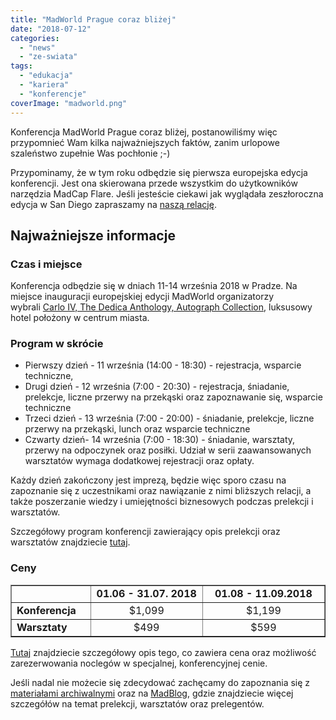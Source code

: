 ```yaml
---
title: "MadWorld Prague coraz bliżej"
date: "2018-07-12"
categories:
  - "news"
  - "ze-swiata"
tags:
  - "edukacja"
  - "kariera"
  - "konferencje"
coverImage: "madworld.png"
---
```


Konferencja MadWorld Prague coraz bliżej, postanowiliśmy więc przypomnieć Wam kilka najważniejszych faktów, zanim urlopowe szaleństwo zupełnie Was pochłonie ;-)

Przypominamy, że w tym roku odbędzie się pierwsza europejska edycja konferencji. Jest ona skierowana przede wszystkim do użytkowników narzędzia MadCap Flare. Jeśli jesteście ciekawi jak wyglądała zeszłoroczna edycja w San Diego zapraszamy na [naszą relację](http://techwriter.pl/madworld-2017-relacja/).

## Najważniejsze informacje

### Czas i miejsce

Konferencja odbędzie się w dniach 11-14 września 2018 w Pradze. Na miejsce inauguracji europejskiej edycji MadWorld organizatorzy wybrali [Carlo IV, The Dedica Anthology, Autograph Collection](https://www.marriott.com/hotels/travel/prgak-carlo-iv-the-dedica-anthology-autograph-collection/?scid=bb1a189a-fec3-4d19-a255-54ba596febe2), luksusowy hotel położony w centrum miasta.

### Program w skrócie

- Pierwszy dzień - 11 września (14:00 - 18:30) - rejestracja, wsparcie techniczne,
- Drugi dzień - 12 września (7:00 - 20:30) - rejestracja, śniadanie, prelekcje, liczne przerwy na przekąski oraz zapoznawanie się, wsparcie techniczne
- Trzeci dzień - 13 września (7:00 - 20:00) - śniadanie, prelekcje, liczne przerwy na przekąski, lunch oraz wsparcie techniczne
- Czwarty dzień- 14 września (7:00 - 18:30) - śniadanie, warsztaty, przerwy na odpoczynek oraz posiłki. Udział w serii zaawansowanych warsztatów wymaga dodatkowej rejestracji oraz opłaty.

Każdy dzień zakończony jest imprezą, będzie więc sporo czasu na zapoznanie się z uczestnikami oraz nawiązanie z nimi bliższych relacji, a także poszerzanie wiedzy i umiejętności biznesowych podczas prelekcji i warsztatów.

Szczegółowy program konferencji zawierający opis prelekcji oraz warsztatów znajdziecie [tutaj](https://www.madcapsoftware.com/conference/madworld-europe-2018/schedule/#content).

### Ceny

<table style="border-collapse: collapse; width: 100%;" border="1"><tbody><tr><td style="width: 24.0713%;"></td><td style="width: 34.0569%; text-align: center;"><strong>01.06 - 31.07. 2018</strong></td><td style="width: 37.096%; text-align: center;"><strong>01.08 - 11.09.2018</strong></td></tr><tr><td style="width: 24.0713%;"><strong>Konferencja</strong></td><td style="width: 34.0569%; text-align: center;">$1,099</td><td style="width: 37.096%; text-align: center;">$1,199</td></tr><tr><td style="width: 24.0713%;"><strong>Warsztaty</strong></td><td style="width: 34.0569%; text-align: center;">$499</td><td style="width: 37.096%; text-align: center;">$599</td></tr></tbody></table>

[Tutaj](https://www.madcapsoftware.com/conference/madworld-europe-2018/pricing.aspx#content) znajdziecie szczegółowy opis tego, co zawiera cena oraz możliwość zarezerwowania noclegów w specjalnej, konferencyjnej cenie.

Jeśli nadal nie możecie się zdecydować zachęcamy do zapoznania się z [materiałami archiwalnymi](https://www.madcapsoftware.com/past-conferences/) oraz na [MadBlog](https://www.madcapsoftware.com/blog/), gdzie znajdziecie więcej szczegółów na temat prelekcji, warsztatów oraz prelegentów.
